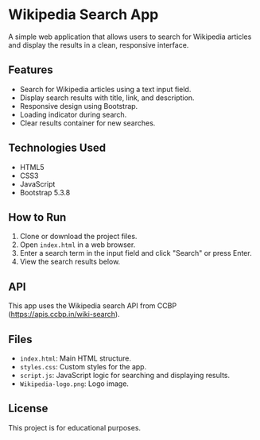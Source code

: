 # Wikipedia Search App

A simple web application that allows users to search for Wikipedia articles and display the results in a clean, responsive interface.

## Features

- Search for Wikipedia articles using a text input field.
- Display search results with title, link, and description.
- Responsive design using Bootstrap.
- Loading indicator during search.
- Clear results container for new searches.

## Technologies Used

- HTML5
- CSS3
- JavaScript
- Bootstrap 5.3.8

## How to Run

1. Clone or download the project files.
2. Open `index.html` in a web browser.
3. Enter a search term in the input field and click "Search" or press Enter.
4. View the search results below.

## API

This app uses the Wikipedia search API from CCBP (https://apis.ccbp.in/wiki-search).

## Files

- `index.html`: Main HTML structure.
- `styles.css`: Custom styles for the app.
- `script.js`: JavaScript logic for searching and displaying results.
- `Wikipedia-logo.png`: Logo image.

## License

This project is for educational purposes.
